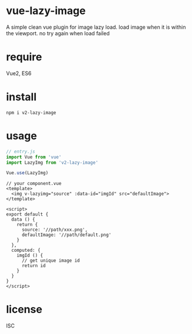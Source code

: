 # vue-lazy-image
A simple clean vue plugin for image lazy load. load image when it is within the viewport. no try again when load failed

# require
Vue2, ES6

# install
```
npm i v2-lazy-image
```

# usage
```js
// entry.js
import Vue from 'vue'
import LazyImg from 'v2-lazy-image'

Vue.use(LazyImg)

```

```vue
// your component.vue
<template>
  <img v-lazyimg="source" :data-id="imgId" src="defaultImage">
</template>

<script>
export default {
  data () {
    return {
      source: '//path/xxx.png',
      defaultImage: '//path/default.png'
    }
  },
  computed: {
    imgId () {
      // get unique image id 
      return id
    }
  }
}
</script>
```

# license
ISC

